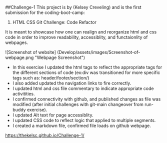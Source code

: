 ##Challenge-1
This project is by (Kelsey Creveling) and is the first submission for the coding-boot-camp:
1. HTML CSS Git Challenge: Code Refactor

It is meant to showcase how one can realign and reorganize html and css code in order to improve readability, accessiblity, and functaionlity of webpages. 

![Screenshot of website] (Develop/assets/images/Screenshot-of-webpage.png "Webpage Screenshot")

 - In this exercise I updated the html tags to reflect the appropriate tags for the different sections of code (ex:div was transitioned for more specific tags such as: header/footer/section/)
 - I also added updated the navigation links to fire correctly. 
 - I updated html and css file commentary to indicate appropriate code activitities. 
 - I confirmed connectivity with github, and published changes as file was modified (after initial challenges with git-main changeover from run-buddy exercise). 
 - I updated Alt text for page accessiblity. 
 - I updated CSS code to reflect logic that applied to multiple segments. 
 - I created a markdown file, confirmed file loads on github webpage. 

https://thekelsc.github.io/Challenge-1/ 